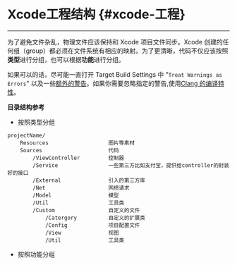 # **Xcode工程结构** {#xcode-工程}

---

为了避免文件杂乱，物理文件应该保持和 Xcode 项目文件同步。Xcode 创建的任何组（group）都必须在文件系统有相应的映射。为了更清晰，代码不仅应该按照**类型**进行分组，也可以根据**功能**进行分组。

如果可以的话，尽可能一直打开 Target Build Settings 中 "`Treat Warnings as Errors`" 以及一些[额外的警告](http://boredzo.org/blog/archives/2009-11-07/warnings)。如果你需要忽略指定的警告,使用[Clang 的编译特性](http://clang.llvm.org/docs/UsersManual.html#controlling-diagnostics-via-pragmas)。

**目录结构参考**

* 按照类型分组

```
projectName/
    Resources                   图片等素材
    Sources                     代码
        /ViewController         控制器
        /Service                一些第三方比如支付宝，提供给controller的封装好的接口
        /External               引入的第三方库
        /Net                    网络请求
        /Model                  模型
        /Util                   工具类
        /Custom                 自定义的文件
            /Catergory          自定义的扩展类
            /Config             项目配置文件
            /View               视图
            /Util               工具类
```

* 按照功能分组

```

```



